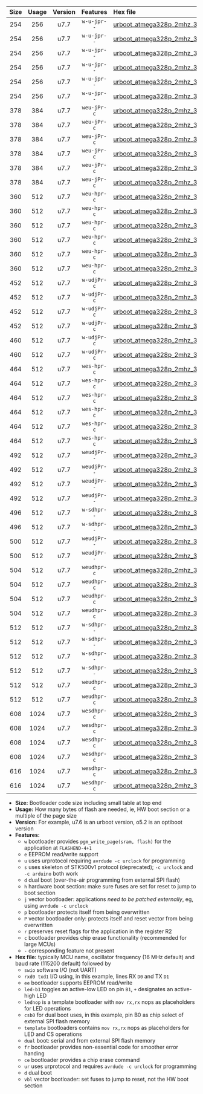 |Size|Usage|Version|Features|Hex file|
|:-:|:-:|:-:|:-:|:--|
|254|256|u7.7|`w-u-jpr--`|[urboot_atmega328p_2mhz_38400bps_swio_rxd0_txd1_led+b1_ur_vbl.hex](https://raw.githubusercontent.com/stefanrueger/urboot.hex/main/mcus/atmega328p/fcpu_2mhz/38400_bps/urboot_atmega328p_2mhz_38400bps_swio_rxd0_txd1_led+b1_ur_vbl.hex)|
|254|256|u7.7|`w-u-jpr--`|[urboot_atmega328p_2mhz_38400bps_swio_rxd0_txd1_led+b5_ur_vbl.hex](https://raw.githubusercontent.com/stefanrueger/urboot.hex/main/mcus/atmega328p/fcpu_2mhz/38400_bps/urboot_atmega328p_2mhz_38400bps_swio_rxd0_txd1_led+b5_ur_vbl.hex)|
|254|256|u7.7|`w-u-jpr--`|[urboot_atmega328p_2mhz_38400bps_swio_rxd0_txd1_led+d5_ur_vbl.hex](https://raw.githubusercontent.com/stefanrueger/urboot.hex/main/mcus/atmega328p/fcpu_2mhz/38400_bps/urboot_atmega328p_2mhz_38400bps_swio_rxd0_txd1_led+d5_ur_vbl.hex)|
|254|256|u7.7|`w-u-jpr--`|[urboot_atmega328p_2mhz_38400bps_swio_rxd0_txd1_led-b1_ur_vbl.hex](https://raw.githubusercontent.com/stefanrueger/urboot.hex/main/mcus/atmega328p/fcpu_2mhz/38400_bps/urboot_atmega328p_2mhz_38400bps_swio_rxd0_txd1_led-b1_ur_vbl.hex)|
|254|256|u7.7|`w-u-jpr--`|[urboot_atmega328p_2mhz_38400bps_swio_rxd0_txd1_led-d5_ur_vbl.hex](https://raw.githubusercontent.com/stefanrueger/urboot.hex/main/mcus/atmega328p/fcpu_2mhz/38400_bps/urboot_atmega328p_2mhz_38400bps_swio_rxd0_txd1_led-d5_ur_vbl.hex)|
|254|256|u7.7|`w-u-jpr--`|[urboot_atmega328p_2mhz_38400bps_swio_rxd0_txd1_lednop_ur_vbl.hex](https://raw.githubusercontent.com/stefanrueger/urboot.hex/main/mcus/atmega328p/fcpu_2mhz/38400_bps/urboot_atmega328p_2mhz_38400bps_swio_rxd0_txd1_lednop_ur_vbl.hex)|
|378|384|u7.7|`weu-jPr-c`|[urboot_atmega328p_2mhz_38400bps_swio_rxd0_txd1_ee_led+b1_fr_ce_ur_vbl.hex](https://raw.githubusercontent.com/stefanrueger/urboot.hex/main/mcus/atmega328p/fcpu_2mhz/38400_bps/urboot_atmega328p_2mhz_38400bps_swio_rxd0_txd1_ee_led+b1_fr_ce_ur_vbl.hex)|
|378|384|u7.7|`weu-jPr-c`|[urboot_atmega328p_2mhz_38400bps_swio_rxd0_txd1_ee_led+b5_fr_ce_ur_vbl.hex](https://raw.githubusercontent.com/stefanrueger/urboot.hex/main/mcus/atmega328p/fcpu_2mhz/38400_bps/urboot_atmega328p_2mhz_38400bps_swio_rxd0_txd1_ee_led+b5_fr_ce_ur_vbl.hex)|
|378|384|u7.7|`weu-jPr-c`|[urboot_atmega328p_2mhz_38400bps_swio_rxd0_txd1_ee_led+d5_fr_ce_ur_vbl.hex](https://raw.githubusercontent.com/stefanrueger/urboot.hex/main/mcus/atmega328p/fcpu_2mhz/38400_bps/urboot_atmega328p_2mhz_38400bps_swio_rxd0_txd1_ee_led+d5_fr_ce_ur_vbl.hex)|
|378|384|u7.7|`weu-jPr-c`|[urboot_atmega328p_2mhz_38400bps_swio_rxd0_txd1_ee_led-b1_fr_ce_ur_vbl.hex](https://raw.githubusercontent.com/stefanrueger/urboot.hex/main/mcus/atmega328p/fcpu_2mhz/38400_bps/urboot_atmega328p_2mhz_38400bps_swio_rxd0_txd1_ee_led-b1_fr_ce_ur_vbl.hex)|
|378|384|u7.7|`weu-jPr-c`|[urboot_atmega328p_2mhz_38400bps_swio_rxd0_txd1_ee_led-d5_fr_ce_ur_vbl.hex](https://raw.githubusercontent.com/stefanrueger/urboot.hex/main/mcus/atmega328p/fcpu_2mhz/38400_bps/urboot_atmega328p_2mhz_38400bps_swio_rxd0_txd1_ee_led-d5_fr_ce_ur_vbl.hex)|
|378|384|u7.7|`weu-jPr-c`|[urboot_atmega328p_2mhz_38400bps_swio_rxd0_txd1_ee_lednop_fr_ce_ur_vbl.hex](https://raw.githubusercontent.com/stefanrueger/urboot.hex/main/mcus/atmega328p/fcpu_2mhz/38400_bps/urboot_atmega328p_2mhz_38400bps_swio_rxd0_txd1_ee_lednop_fr_ce_ur_vbl.hex)|
|360|512|u7.7|`weu-hpr-c`|[urboot_atmega328p_2mhz_38400bps_swio_rxd0_txd1_ee_led+b1_fr_ce_ur.hex](https://raw.githubusercontent.com/stefanrueger/urboot.hex/main/mcus/atmega328p/fcpu_2mhz/38400_bps/urboot_atmega328p_2mhz_38400bps_swio_rxd0_txd1_ee_led+b1_fr_ce_ur.hex)|
|360|512|u7.7|`weu-hpr-c`|[urboot_atmega328p_2mhz_38400bps_swio_rxd0_txd1_ee_led+b5_fr_ce_ur.hex](https://raw.githubusercontent.com/stefanrueger/urboot.hex/main/mcus/atmega328p/fcpu_2mhz/38400_bps/urboot_atmega328p_2mhz_38400bps_swio_rxd0_txd1_ee_led+b5_fr_ce_ur.hex)|
|360|512|u7.7|`weu-hpr-c`|[urboot_atmega328p_2mhz_38400bps_swio_rxd0_txd1_ee_led+d5_fr_ce_ur.hex](https://raw.githubusercontent.com/stefanrueger/urboot.hex/main/mcus/atmega328p/fcpu_2mhz/38400_bps/urboot_atmega328p_2mhz_38400bps_swio_rxd0_txd1_ee_led+d5_fr_ce_ur.hex)|
|360|512|u7.7|`weu-hpr-c`|[urboot_atmega328p_2mhz_38400bps_swio_rxd0_txd1_ee_led-b1_fr_ce_ur.hex](https://raw.githubusercontent.com/stefanrueger/urboot.hex/main/mcus/atmega328p/fcpu_2mhz/38400_bps/urboot_atmega328p_2mhz_38400bps_swio_rxd0_txd1_ee_led-b1_fr_ce_ur.hex)|
|360|512|u7.7|`weu-hpr-c`|[urboot_atmega328p_2mhz_38400bps_swio_rxd0_txd1_ee_led-d5_fr_ce_ur.hex](https://raw.githubusercontent.com/stefanrueger/urboot.hex/main/mcus/atmega328p/fcpu_2mhz/38400_bps/urboot_atmega328p_2mhz_38400bps_swio_rxd0_txd1_ee_led-d5_fr_ce_ur.hex)|
|360|512|u7.7|`weu-hpr-c`|[urboot_atmega328p_2mhz_38400bps_swio_rxd0_txd1_ee_lednop_fr_ce_ur.hex](https://raw.githubusercontent.com/stefanrueger/urboot.hex/main/mcus/atmega328p/fcpu_2mhz/38400_bps/urboot_atmega328p_2mhz_38400bps_swio_rxd0_txd1_ee_lednop_fr_ce_ur.hex)|
|452|512|u7.7|`w-udjPr-c`|[urboot_atmega328p_2mhz_38400bps_swio_rxd0_txd1_led+b1_csb0_dual_fr_ce_ur_vbl.hex](https://raw.githubusercontent.com/stefanrueger/urboot.hex/main/mcus/atmega328p/fcpu_2mhz/38400_bps/urboot_atmega328p_2mhz_38400bps_swio_rxd0_txd1_led+b1_csb0_dual_fr_ce_ur_vbl.hex)|
|452|512|u7.7|`w-udjPr-c`|[urboot_atmega328p_2mhz_38400bps_swio_rxd0_txd1_led+d5_csb0_dual_fr_ce_ur_vbl.hex](https://raw.githubusercontent.com/stefanrueger/urboot.hex/main/mcus/atmega328p/fcpu_2mhz/38400_bps/urboot_atmega328p_2mhz_38400bps_swio_rxd0_txd1_led+d5_csb0_dual_fr_ce_ur_vbl.hex)|
|452|512|u7.7|`w-udjPr-c`|[urboot_atmega328p_2mhz_38400bps_swio_rxd0_txd1_led-b1_csb0_dual_fr_ce_ur_vbl.hex](https://raw.githubusercontent.com/stefanrueger/urboot.hex/main/mcus/atmega328p/fcpu_2mhz/38400_bps/urboot_atmega328p_2mhz_38400bps_swio_rxd0_txd1_led-b1_csb0_dual_fr_ce_ur_vbl.hex)|
|452|512|u7.7|`w-udjPr-c`|[urboot_atmega328p_2mhz_38400bps_swio_rxd0_txd1_led-d5_csb0_dual_fr_ce_ur_vbl.hex](https://raw.githubusercontent.com/stefanrueger/urboot.hex/main/mcus/atmega328p/fcpu_2mhz/38400_bps/urboot_atmega328p_2mhz_38400bps_swio_rxd0_txd1_led-d5_csb0_dual_fr_ce_ur_vbl.hex)|
|460|512|u7.7|`w-udjPr-c`|[urboot_atmega328p_2mhz_38400bps_swio_rxd0_txd1_led+b1_csd5_dual_fr_ce_ur_vbl.hex](https://raw.githubusercontent.com/stefanrueger/urboot.hex/main/mcus/atmega328p/fcpu_2mhz/38400_bps/urboot_atmega328p_2mhz_38400bps_swio_rxd0_txd1_led+b1_csd5_dual_fr_ce_ur_vbl.hex)|
|460|512|u7.7|`w-udjPr-c`|[urboot_atmega328p_2mhz_38400bps_swio_rxd0_txd1_template_dual_fr_ce_ur_vbl.hex](https://raw.githubusercontent.com/stefanrueger/urboot.hex/main/mcus/atmega328p/fcpu_2mhz/38400_bps/urboot_atmega328p_2mhz_38400bps_swio_rxd0_txd1_template_dual_fr_ce_ur_vbl.hex)|
|464|512|u7.7|`wes-hpr-c`|[urboot_atmega328p_2mhz_38400bps_swio_rxd0_txd1_ee_led+b1_fr_ce.hex](https://raw.githubusercontent.com/stefanrueger/urboot.hex/main/mcus/atmega328p/fcpu_2mhz/38400_bps/urboot_atmega328p_2mhz_38400bps_swio_rxd0_txd1_ee_led+b1_fr_ce.hex)|
|464|512|u7.7|`wes-hpr-c`|[urboot_atmega328p_2mhz_38400bps_swio_rxd0_txd1_ee_led+b5_fr_ce.hex](https://raw.githubusercontent.com/stefanrueger/urboot.hex/main/mcus/atmega328p/fcpu_2mhz/38400_bps/urboot_atmega328p_2mhz_38400bps_swio_rxd0_txd1_ee_led+b5_fr_ce.hex)|
|464|512|u7.7|`wes-hpr-c`|[urboot_atmega328p_2mhz_38400bps_swio_rxd0_txd1_ee_led+d5_fr_ce.hex](https://raw.githubusercontent.com/stefanrueger/urboot.hex/main/mcus/atmega328p/fcpu_2mhz/38400_bps/urboot_atmega328p_2mhz_38400bps_swio_rxd0_txd1_ee_led+d5_fr_ce.hex)|
|464|512|u7.7|`wes-hpr-c`|[urboot_atmega328p_2mhz_38400bps_swio_rxd0_txd1_ee_led-b1_fr_ce.hex](https://raw.githubusercontent.com/stefanrueger/urboot.hex/main/mcus/atmega328p/fcpu_2mhz/38400_bps/urboot_atmega328p_2mhz_38400bps_swio_rxd0_txd1_ee_led-b1_fr_ce.hex)|
|464|512|u7.7|`wes-hpr-c`|[urboot_atmega328p_2mhz_38400bps_swio_rxd0_txd1_ee_led-d5_fr_ce.hex](https://raw.githubusercontent.com/stefanrueger/urboot.hex/main/mcus/atmega328p/fcpu_2mhz/38400_bps/urboot_atmega328p_2mhz_38400bps_swio_rxd0_txd1_ee_led-d5_fr_ce.hex)|
|464|512|u7.7|`wes-hpr-c`|[urboot_atmega328p_2mhz_38400bps_swio_rxd0_txd1_ee_lednop_fr_ce.hex](https://raw.githubusercontent.com/stefanrueger/urboot.hex/main/mcus/atmega328p/fcpu_2mhz/38400_bps/urboot_atmega328p_2mhz_38400bps_swio_rxd0_txd1_ee_lednop_fr_ce.hex)|
|492|512|u7.7|`weudjPr--`|[urboot_atmega328p_2mhz_38400bps_swio_rxd0_txd1_ee_led+b1_csb0_dual_fr_ur_vbl.hex](https://raw.githubusercontent.com/stefanrueger/urboot.hex/main/mcus/atmega328p/fcpu_2mhz/38400_bps/urboot_atmega328p_2mhz_38400bps_swio_rxd0_txd1_ee_led+b1_csb0_dual_fr_ur_vbl.hex)|
|492|512|u7.7|`weudjPr--`|[urboot_atmega328p_2mhz_38400bps_swio_rxd0_txd1_ee_led+d5_csb0_dual_fr_ur_vbl.hex](https://raw.githubusercontent.com/stefanrueger/urboot.hex/main/mcus/atmega328p/fcpu_2mhz/38400_bps/urboot_atmega328p_2mhz_38400bps_swio_rxd0_txd1_ee_led+d5_csb0_dual_fr_ur_vbl.hex)|
|492|512|u7.7|`weudjPr--`|[urboot_atmega328p_2mhz_38400bps_swio_rxd0_txd1_ee_led-b1_csb0_dual_fr_ur_vbl.hex](https://raw.githubusercontent.com/stefanrueger/urboot.hex/main/mcus/atmega328p/fcpu_2mhz/38400_bps/urboot_atmega328p_2mhz_38400bps_swio_rxd0_txd1_ee_led-b1_csb0_dual_fr_ur_vbl.hex)|
|492|512|u7.7|`weudjPr--`|[urboot_atmega328p_2mhz_38400bps_swio_rxd0_txd1_ee_led-d5_csb0_dual_fr_ur_vbl.hex](https://raw.githubusercontent.com/stefanrueger/urboot.hex/main/mcus/atmega328p/fcpu_2mhz/38400_bps/urboot_atmega328p_2mhz_38400bps_swio_rxd0_txd1_ee_led-d5_csb0_dual_fr_ur_vbl.hex)|
|496|512|u7.7|`w-sdhpr--`|[urboot_atmega328p_2mhz_38400bps_swio_rxd0_txd1_led+b1_csd5_dual.hex](https://raw.githubusercontent.com/stefanrueger/urboot.hex/main/mcus/atmega328p/fcpu_2mhz/38400_bps/urboot_atmega328p_2mhz_38400bps_swio_rxd0_txd1_led+b1_csd5_dual.hex)|
|496|512|u7.7|`w-sdhpr--`|[urboot_atmega328p_2mhz_38400bps_swio_rxd0_txd1_template_dual.hex](https://raw.githubusercontent.com/stefanrueger/urboot.hex/main/mcus/atmega328p/fcpu_2mhz/38400_bps/urboot_atmega328p_2mhz_38400bps_swio_rxd0_txd1_template_dual.hex)|
|500|512|u7.7|`weudjPr--`|[urboot_atmega328p_2mhz_38400bps_swio_rxd0_txd1_ee_led+b1_csd5_dual_fr_ur_vbl.hex](https://raw.githubusercontent.com/stefanrueger/urboot.hex/main/mcus/atmega328p/fcpu_2mhz/38400_bps/urboot_atmega328p_2mhz_38400bps_swio_rxd0_txd1_ee_led+b1_csd5_dual_fr_ur_vbl.hex)|
|500|512|u7.7|`weudjPr--`|[urboot_atmega328p_2mhz_38400bps_swio_rxd0_txd1_ee_template_dual_fr_ur_vbl.hex](https://raw.githubusercontent.com/stefanrueger/urboot.hex/main/mcus/atmega328p/fcpu_2mhz/38400_bps/urboot_atmega328p_2mhz_38400bps_swio_rxd0_txd1_ee_template_dual_fr_ur_vbl.hex)|
|504|512|u7.7|`weudhpr-c`|[urboot_atmega328p_2mhz_38400bps_swio_rxd0_txd1_ee_led+b1_csb0_dual_fr_ce_ur.hex](https://raw.githubusercontent.com/stefanrueger/urboot.hex/main/mcus/atmega328p/fcpu_2mhz/38400_bps/urboot_atmega328p_2mhz_38400bps_swio_rxd0_txd1_ee_led+b1_csb0_dual_fr_ce_ur.hex)|
|504|512|u7.7|`weudhpr-c`|[urboot_atmega328p_2mhz_38400bps_swio_rxd0_txd1_ee_led+d5_csb0_dual_fr_ce_ur.hex](https://raw.githubusercontent.com/stefanrueger/urboot.hex/main/mcus/atmega328p/fcpu_2mhz/38400_bps/urboot_atmega328p_2mhz_38400bps_swio_rxd0_txd1_ee_led+d5_csb0_dual_fr_ce_ur.hex)|
|504|512|u7.7|`weudhpr-c`|[urboot_atmega328p_2mhz_38400bps_swio_rxd0_txd1_ee_led-b1_csb0_dual_fr_ce_ur.hex](https://raw.githubusercontent.com/stefanrueger/urboot.hex/main/mcus/atmega328p/fcpu_2mhz/38400_bps/urboot_atmega328p_2mhz_38400bps_swio_rxd0_txd1_ee_led-b1_csb0_dual_fr_ce_ur.hex)|
|504|512|u7.7|`weudhpr-c`|[urboot_atmega328p_2mhz_38400bps_swio_rxd0_txd1_ee_led-d5_csb0_dual_fr_ce_ur.hex](https://raw.githubusercontent.com/stefanrueger/urboot.hex/main/mcus/atmega328p/fcpu_2mhz/38400_bps/urboot_atmega328p_2mhz_38400bps_swio_rxd0_txd1_ee_led-d5_csb0_dual_fr_ce_ur.hex)|
|512|512|u7.7|`w-sdhpr--`|[urboot_atmega328p_2mhz_38400bps_swio_rxd0_txd1_led+b1_csb0_dual_fr.hex](https://raw.githubusercontent.com/stefanrueger/urboot.hex/main/mcus/atmega328p/fcpu_2mhz/38400_bps/urboot_atmega328p_2mhz_38400bps_swio_rxd0_txd1_led+b1_csb0_dual_fr.hex)|
|512|512|u7.7|`w-sdhpr--`|[urboot_atmega328p_2mhz_38400bps_swio_rxd0_txd1_led+d5_csb0_dual_fr.hex](https://raw.githubusercontent.com/stefanrueger/urboot.hex/main/mcus/atmega328p/fcpu_2mhz/38400_bps/urboot_atmega328p_2mhz_38400bps_swio_rxd0_txd1_led+d5_csb0_dual_fr.hex)|
|512|512|u7.7|`w-sdhpr--`|[urboot_atmega328p_2mhz_38400bps_swio_rxd0_txd1_led-b1_csb0_dual_fr.hex](https://raw.githubusercontent.com/stefanrueger/urboot.hex/main/mcus/atmega328p/fcpu_2mhz/38400_bps/urboot_atmega328p_2mhz_38400bps_swio_rxd0_txd1_led-b1_csb0_dual_fr.hex)|
|512|512|u7.7|`w-sdhpr--`|[urboot_atmega328p_2mhz_38400bps_swio_rxd0_txd1_led-d5_csb0_dual_fr.hex](https://raw.githubusercontent.com/stefanrueger/urboot.hex/main/mcus/atmega328p/fcpu_2mhz/38400_bps/urboot_atmega328p_2mhz_38400bps_swio_rxd0_txd1_led-d5_csb0_dual_fr.hex)|
|512|512|u7.7|`weudhpr-c`|[urboot_atmega328p_2mhz_38400bps_swio_rxd0_txd1_ee_led+b1_csd5_dual_fr_ce_ur.hex](https://raw.githubusercontent.com/stefanrueger/urboot.hex/main/mcus/atmega328p/fcpu_2mhz/38400_bps/urboot_atmega328p_2mhz_38400bps_swio_rxd0_txd1_ee_led+b1_csd5_dual_fr_ce_ur.hex)|
|512|512|u7.7|`weudhpr-c`|[urboot_atmega328p_2mhz_38400bps_swio_rxd0_txd1_ee_template_dual_fr_ce_ur.hex](https://raw.githubusercontent.com/stefanrueger/urboot.hex/main/mcus/atmega328p/fcpu_2mhz/38400_bps/urboot_atmega328p_2mhz_38400bps_swio_rxd0_txd1_ee_template_dual_fr_ce_ur.hex)|
|608|1024|u7.7|`wesdhpr-c`|[urboot_atmega328p_2mhz_38400bps_swio_rxd0_txd1_ee_led+b1_csb0_dual_fr_ce.hex](https://raw.githubusercontent.com/stefanrueger/urboot.hex/main/mcus/atmega328p/fcpu_2mhz/38400_bps/urboot_atmega328p_2mhz_38400bps_swio_rxd0_txd1_ee_led+b1_csb0_dual_fr_ce.hex)|
|608|1024|u7.7|`wesdhpr-c`|[urboot_atmega328p_2mhz_38400bps_swio_rxd0_txd1_ee_led+d5_csb0_dual_fr_ce.hex](https://raw.githubusercontent.com/stefanrueger/urboot.hex/main/mcus/atmega328p/fcpu_2mhz/38400_bps/urboot_atmega328p_2mhz_38400bps_swio_rxd0_txd1_ee_led+d5_csb0_dual_fr_ce.hex)|
|608|1024|u7.7|`wesdhpr-c`|[urboot_atmega328p_2mhz_38400bps_swio_rxd0_txd1_ee_led-b1_csb0_dual_fr_ce.hex](https://raw.githubusercontent.com/stefanrueger/urboot.hex/main/mcus/atmega328p/fcpu_2mhz/38400_bps/urboot_atmega328p_2mhz_38400bps_swio_rxd0_txd1_ee_led-b1_csb0_dual_fr_ce.hex)|
|608|1024|u7.7|`wesdhpr-c`|[urboot_atmega328p_2mhz_38400bps_swio_rxd0_txd1_ee_led-d5_csb0_dual_fr_ce.hex](https://raw.githubusercontent.com/stefanrueger/urboot.hex/main/mcus/atmega328p/fcpu_2mhz/38400_bps/urboot_atmega328p_2mhz_38400bps_swio_rxd0_txd1_ee_led-d5_csb0_dual_fr_ce.hex)|
|616|1024|u7.7|`wesdhpr-c`|[urboot_atmega328p_2mhz_38400bps_swio_rxd0_txd1_ee_led+b1_csd5_dual_fr_ce.hex](https://raw.githubusercontent.com/stefanrueger/urboot.hex/main/mcus/atmega328p/fcpu_2mhz/38400_bps/urboot_atmega328p_2mhz_38400bps_swio_rxd0_txd1_ee_led+b1_csd5_dual_fr_ce.hex)|
|616|1024|u7.7|`wesdhpr-c`|[urboot_atmega328p_2mhz_38400bps_swio_rxd0_txd1_ee_template_dual_fr_ce.hex](https://raw.githubusercontent.com/stefanrueger/urboot.hex/main/mcus/atmega328p/fcpu_2mhz/38400_bps/urboot_atmega328p_2mhz_38400bps_swio_rxd0_txd1_ee_template_dual_fr_ce.hex)|

- **Size:** Bootloader code size including small table at top end
- **Usage:** How many bytes of flash are needed, ie, HW boot section or a multiple of the page size
- **Version:** For example, u7.6 is an urboot version, o5.2 is an optiboot version
- **Features:**
  + `w` bootloader provides `pgm_write_page(sram, flash)` for the application at `FLASHEND-4+1`
  + `e` EEPROM read/write support
  + `u` uses urprotocol requiring `avrdude -c urclock` for programming
  + `s` uses skeleton of STK500v1 protocol (deprecated); `-c urclock` and `-c arduino` both work
  + `d` dual boot (over-the-air programming from external SPI flash)
  + `h` hardware boot section: make sure fuses are set for reset to jump to boot section
  + `j` vector bootloader: applications *need to be patched externally*, eg, using `avrdude -c urclock`
  + `p` bootloader protects itself from being overwritten
  + `P` vector bootloader only: protects itself and reset vector from being overwritten
  + `r` preserves reset flags for the application in the register R2
  + `c` bootloader provides chip erase functionality (recommended for large MCUs)
  + `-` corresponding feature not present
- **Hex file:** typically MCU name, oscillator frequency (16 MHz default) and baud rate (115200 default) followed by
  + `swio` software I/O (not UART)
  + `rxd0 txd1` I/O using, in this example, lines RX `D0` and TX `D1`
  + `ee` bootloader supports EEPROM read/write
  + `led-b1` toggles an active-low LED on pin `B1`, `+` designates an active-high LED
  + `lednop` is a template bootloader with `mov rx,rx` nops as placeholders for LED operations
  + `csb0` for dual boot uses, in this example, pin B0 as chip select of external SPI flash memory
  + `template` bootloaders contains `mov rx,rx` nops as placeholders for LED and CS operations
  + `dual` boot: serial and from external SPI flash memory
  + `fr` bootloader provides non-essential code for smoother error handing
  + `ce` bootloader provides a chip erase command
  + `ur` uses urprotocol and requires `avrdude -c urclock` for programming
  + `d` dual boot
  + `vbl` vector bootloader: set fuses to jump to reset, not the HW boot section
